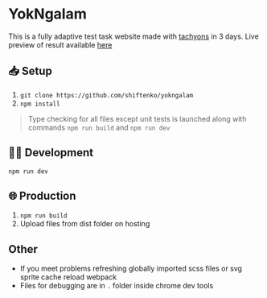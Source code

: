 # YokNgalam

This is a fully adaptive test task website made with
[tachyons](http://tachyons.io) in 3 days. Live preview of result available
[here](http://lime-test.h1n.ru/yokngalam)

## 📥 Setup

1. `git clone https://github.com/shiftenko/yokngalam`
2. `npm install`

> Type checking for all files except unit tests is launched along with commands
> `npm run build` and `npm run dev`

## 👷‍♂ Development

`npm run dev`

## 🌐 Production

1. `npm run build`
2. Upload files from dist folder on hosting

## Other

- If you meet problems refreshing globally imported scss files or svg sprite cache reload webpack
- Files for debugging are in `.` folder inside chrome dev tools
